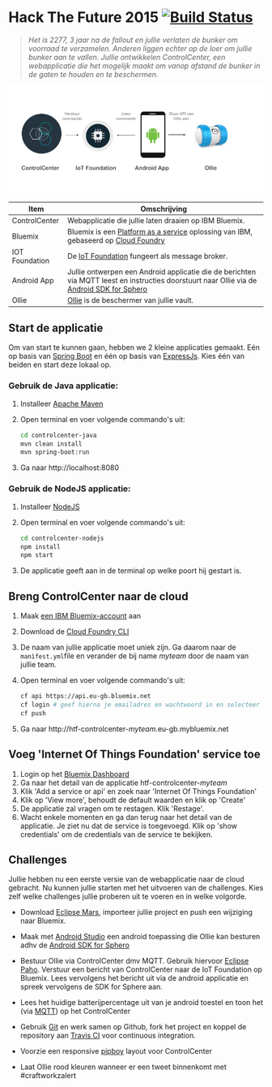 # Hack The Future 2015 [![Build Status](https://travis-ci.org/connery0/controlcenter.svg)](https://travis-ci.org/connery0/controlcenter)
> *Het is 2277, 3 jaar na de fallout en jullie verlaten de bunker om voorraad te verzamelen. Anderen liggen
echter op de loer om jullie bunker aan te vallen. Jullie ontwikkelen ControlCenter, een webapplicatie die het mogelijk maakt om vanop 
afstand de bunker in de gaten te houden en te beschermen.*

![HackTheSFuture](HackTheFuture.png)

Item | Omschrijving
------------- | -------------
ControlCenter  | Webapplicatie die jullie laten draaien op IBM Bluemix.
Bluemix | Bluemix is een [Platform as a service](https://en.wikipedia.org/wiki/Platform_as_a_service) oplossing van IBM, gebaseerd op [Cloud Foundry](https://www.cloudfoundry.org/)
IOT Foundation | De [IoT Foundation](https://www.ng.bluemix.net/docs/#services/IoT/index.html) fungeert als message broker.
Android App | Jullie ontwerpen een Android applicatie die de berichten via MQTT leest en instructies doorstuurt naar Ollie via de [Android SDK for Sphero](https://github.com/orbotix/Sphero-Android-SDK)
Ollie | [Ollie](http://www.sphero.com/ollie) is de beschermer van jullie vault. 

## Start de applicatie
Om van start te kunnen gaan, hebben we 2 kleine applicaties gemaakt. Eén op basis van [Spring Boot](http://projects.spring.io/spring-boot) en één op basis van [ExpressJs](http://expressjs.com). Kies één van beiden en start deze lokaal op. 

### Gebruik de Java applicatie:
1. Installeer [Apache Maven](https://maven.apache.org/install.html)
2. Open terminal en voer volgende commando's uit:

   ```sh
   cd controlcenter-java
   mvn clean install
   mvn spring-boot:run
   ```

3. Ga naar http://localhost:8080

### Gebruik de NodeJS applicatie:
1. Installeer [NodeJS](https://nodejs.org/en/download/)
2. Open terminal en voer volgende commando's uit:

   ```sh
   cd controlcenter-nodejs
   npm install
   npm start
   ```
   
3. De applicatie geeft aan in de terminal op welke poort hij gestart is.

## Breng ControlCenter naar de cloud
1. Maak [een IBM Bluemix-account](https://console.ng.bluemix.net/registration/) aan
2. Download de [Cloud Foundry CLI](https://github.com/cloudfoundry/cli#downloads)
3. De naam van jullie applicatie moet uniek zijn. Ga daarom naar de `manìfest.yml`file en verander de bij name *myteam* door de naam van jullie team. 
4. Open terminal en voer volgende commando's uit:

   ```sh
   cf api https://api.eu-gb.bluemix.net
   cf login # geef hierna je emailadres en wachtwoord in en selecteer space 'dev'
   cf push
   ```
5. Ga naar http://htf-controlcenter-*myteam*.eu-gb.mybluemix.net

## Voeg 'Internet Of Things Foundation' service toe
1. Login op het [Bluemix Dashboard](https://console.eu-gb.bluemix.net)
2. Ga naar het detail van de applicatie htf-controlcenter-*myteam*
3. Klik 'Add a service or api' en zoek naar 'Internet Of Things Foundation'
4. Klik op 'View more', behoudt de default waarden en klik op 'Create'
5. De applicatie zal vragen om te restagen. Klik 'Restage'. 
6. Wacht enkele momenten en ga dan terug naar het detail van de applicatie. Je ziet nu dat de service is toegevoegd. Klik op 'show credentials' om de credentials van de service te bekijken.

## Challenges
Jullie hebben nu een eerste versie van de webapplicatie naar de cloud gebracht. Nu kunnen jullie starten met het uitvoeren van de challenges. Kies zelf welke challenges jullie proberen uit te voeren en in welke volgorde. 

- Download [Eclipse Mars](http://www.eclipse.org/downloads), importeer jullie project en push een wijziging naar Bluemix.

- Maak met [Android Studio](http://developer.android.com/sdk/index.html) een android toepassing die Ollie kan besturen adhv de [Android SDK for Sphero](https://github.com/orbotix/Sphero-Android-SDK)

- Bestuur Ollie via ControlCenter dmv MQTT. Gebruik hiervoor [Eclipse Paho](https://www.eclipse.org/paho). Verstuur een bericht van ControlCenter naar de IoT Foundation op Bluemix. Lees vervolgens het bericht uit via de android applicatie en spreek vervolgens de SDK for Sphere aan. 	

- Lees het huidige batterijpercentage uit van je android toestel en toon het (via [MQTT](http://hivemq.com/blog/how-to-get-started-with-mqtt)) op het ControlCenter

- Gebruik [Git](https://git-scm.com/downloads) en werk samen op Github, fork het project en koppel de repository aan [Travis CI](https://travis-ci.org) voor continuous integration.

- Voorzie een responsive [pipboy](http://vignette3.wikia.nocookie.net/fallout/images/7/76/Pip-Boy_3000.jpg/revision/latest?cb=20110712154420) layout voor ControlCenter

- Laat Ollie rood kleuren wanneer er een tweet binnenkomt met #craftworkzalert
